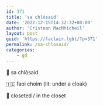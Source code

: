 ```yaml
---
id: 371
title: 'sa chlòsaid'
date: '2022-12-15T14:32:32+00:00'
author: 'Crìstean MacMhìcheil'
layout: post
guid: 'https://faclair.lgbt/?p=371'
permalink: /sa-chlosaid/
categories:
    - gd
---
```


&#x1f3f4;&#xe0067;&#xe0062;&#xe0073;&#xe0063;&#xe0074;&#xe007f; sa chlòsaid

&#x1f1ee;&#x1f1ea; faoi choim (lit: under a cloak)

&#x1f3f4;&#xe0067;&#xe0062;&#xe0065;&#xe006e;&#xe0067;&#xe007f; closeted / in the closet